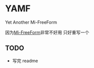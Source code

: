 # YAMF

Yet Another Mi-FreeForm

因为[Mi-FreeForm](https://github.com/sunshine0523/Mi-FreeForm)非常不好用 只好重写一个

## TODO
- 写完 readme